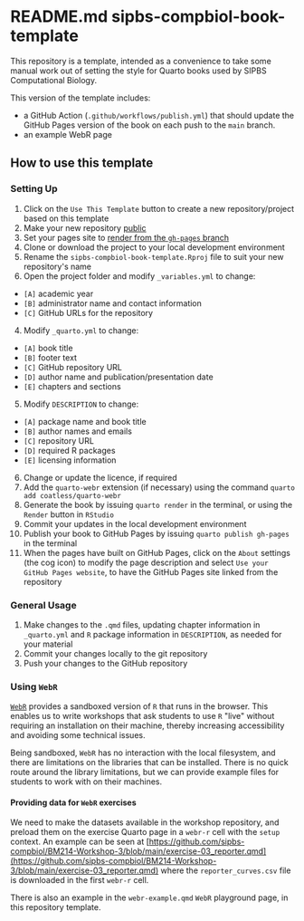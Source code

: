 # README.md sipbs-compbiol-book-template

This repository is a template, intended as a convenience to take some manual work out of setting the style for Quarto books used by SIPBS Computational Biology.

This version of the template includes:

- a GitHub Action (`.github/workflows/publish.yml`) that should update the GitHub Pages version of the book on each push to the `main` branch.
- an example WebR page

## How to use this template

### Setting Up

1. Click on the `Use This Template` button to create a new repository/project based on this template
2. Make your new repository [public](https://docs.github.com/en/repositories/managing-your-repositorys-settings-and-features/managing-repository-settings/setting-repository-visibility)
3. Set your pages site to [render from the `gh-pages` branch](https://docs.github.com/en/pages/getting-started-with-github-pages/creating-a-github-pages-site)
4. Clone or download the project to your local development environment
5. Rename the `sipbs-compbiol-book-template.Rproj` file to suit your new repository's name
6. Open the project folder and modify `_variables.yml` to change:
  - `[A]` academic year
  - `[B]` administrator name and contact information
  - `[C]` GitHub URLs for the repository
4. Modify `_quarto.yml` to change:
  - `[A]` book title
  - `[B]` footer text
  - `[C]` GitHub repository URL
  - `[D]` author name and publication/presentation date
  - `[E]` chapters and sections
5. Modify `DESCRIPTION` to change:
  - `[A]` package name and book title
  - `[B]` author names and emails
  - `[C]` repository URL
  - `[D]` required R packages
  - `[E]` licensing information
6. Change or update the licence, if required
7. Add the `quarto-webr` extension (if necessary) using the command `quarto add coatless/quarto-webr`
8. Generate the book by issuing `quarto render` in the terminal, or using the `Render` button in `RStudio`
9. Commit your updates in the local development environment
10. Publish your book to GitHub Pages by issuing `quarto publish gh-pages` in the terminal
11. When the pages have built on GitHub Pages, click on the `About` settings (the cog icon) to modify the page description and select `Use your GitHub Pages website`, to have the GitHub Pages site linked from the repository

### General Usage

1. Make changes to the `.qmd` files, updating chapter information in `_quarto.yml` and `R` package information in `DESCRIPTION`, as needed for your material
2. Commit your changes locally to the git repository
3. Push your changes to the GitHub repository

### Using `WebR`

[`WebR`](https://github.com/coatless/quarto-webr) provides a sandboxed version of `R` that runs in the browser. This enables us to write workshops that ask students to use `R` "live" without requiring an installation on their machine, thereby increasing accessibility and avoiding some technical issues.

Being sandboxed, `WebR` has no interaction with the local filesystem, and there are limitations on the libraries that can be installed. There is no quick route around the library limitations, but we can provide example files for students to work with on their machines.

#### Providing data for `WebR` exercises

We need to make the datasets available in the workshop repository, and preload them on the exercise Quarto page in a `webr-r` cell with the `setup` context. An example can be seen at [https://github.com/sipbs-compbiol/BM214-Workshop-3/blob/main/exercise-03_reporter.qmd](https://github.com/sipbs-compbiol/BM214-Workshop-3/blob/main/exercise-03_reporter.qmd) where the `reporter_curves.csv` file is downloaded in the first `webr-r` cell.

There is also an example in the `webr-example.qmd` `WebR` playground page, in this repository template.
